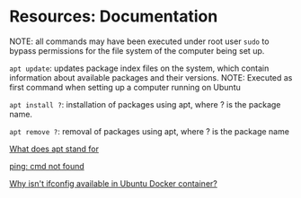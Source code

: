 # Resources: Documentation

NOTE: all commands may have been executed under root user `sudo` to bypass permissions for the file system of the computer being set up.

`apt update`: updates package index files on the system, which contain information about available packages and their versions. 
NOTE: Executed as first command when setting up a computer running on Ubuntu

`apt install ?`: installation of packages using apt, where ? is the package name. 

`apt remove ?`: removal of packages using apt, where ? is the package name



[What does apt stand for](https://ubuntu.com/server/docs/package-management#:~:text=Advanced%20Packaging%20Tool%20%E2%80%93%20APT&text=The%20commands%20contained%20within%20apt,upgrading%20the%20entire%20Ubuntu%20system.)

[ping: cmd not found](https://stackoverflow.com/questions/39901311/docker-ubuntu-bash-ping-command-not-found)

[Why isn't ifconfig available in Ubuntu Docker container?](https://serverfault.com/a/614972)



